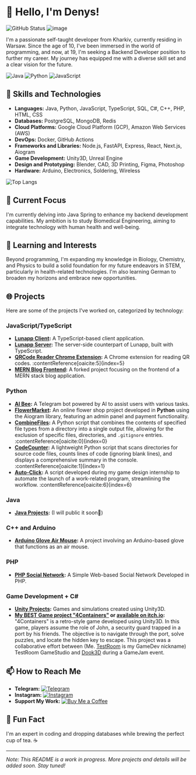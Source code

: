 # 👋 Hello, I'm Denys!

![GitHub Status](https://github-meme-badge-demo-jvnp1uep4-denys-projects-3b39087b.vercel.app/api/badge/devnsko)
![image](https://github.com/user-attachments/assets/cdc0357c-bf40-4a21-838d-973f5a774b5a)


I'm a passionate self-taught developer from Kharkiv, currently residing in Warsaw. Since the age of 10, I've been immersed in the world of programming, and now, at 19, I'm seeking a Backend Developer position to further my career. My journey has equipped me with a diverse skill set and a clear vision for the future.

![Java](https://img.shields.io/badge/Java-ED8B00?style=for-the-badge&logo=java&logoColor=white)
![Python](https://img.shields.io/badge/Python-3776AB?style=for-the-badge&logo=python&logoColor=white)
![JavaScript](https://img.shields.io/badge/JavaScript-F7DF1E?style=for-the-badge&logo=javascript&logoColor=black)

## 🚀 Skills and Technologies

- **Languages:** Java, Python, JavaScript, TypeScript, SQL, C#, C++, PHP, HTML, CSS
- **Databases:** PostgreSQL, MongoDB, Redis
- **Cloud Platforms:** Google Cloud Platform (GCP), Amazon Web Services (AWS)
- **DevOps:** Docker, GitHub Actions
- **Frameworks and Libraries:** Node.js, FastAPI, Express, React, Next.js, Aiogram
- **Game Development:** Unity3D, Unreal Engine
- **Design and Prototyping:** Blender, CAD, 3D Printing, Figma, Photoshop
- **Hardware:** Arduino, Electronics, Soldering, Wireless

<!-- ![Denys's GitHub stats](https://github-readme-stats.vercel.app/api?username=devnsko&show_icons=true&theme=radical) -->
![Top Langs](https://github-readme-stats.vercel.app/api/top-langs/?username=devnsko&layout=compact&theme=radical)
<!--
![Spotify](https://novatorem.devnsko.vercel.app/api/spotify)
![Visitor Badge](https://visitor-badge.glitch.me/badge?page_id=devnsko.devnsko)
-->

## 🎯 Current Focus

I'm currently delving into Java Spring to enhance my backend development capabilities. My ambition is to study Biomedical Engineering, aiming to integrate technology with human health and well-being.

## 🧠 Learning and Interests

Beyond programming, I'm expanding my knowledge in Biology, Chemistry, and Physics to build a solid foundation for my future endeavors in STEM, particularly in health-related technologies. I'm also learning German to broaden my horizons and embrace new opportunities.

## 🌐 Projects

Here are some of the projects I've worked on, categorized by technology:

### JavaScript/TypeScript

- **[Lunapp Client](https://github.com/devnsko/lunapp-client):** A TypeScript-based client application.
- **[Lunapp Server](https://github.com/devnsko/lunapp-server):** The server-side counterpart of Lunapp, built with TypeScript.
- **[QRCode Reader Chrome Extension](https://github.com/devnsko/qrcode-reader-chrome-extension):** A Chrome extension for reading QR codes. :contentReference[oaicite:5]{index=5}
- **[MERN Blog Frontend](https://github.com/devnsko/mern-blog-frontend):** A forked project focusing on the frontend of a MERN stack blog application.

### Python

- **[AI Bee](https://github.com/devnsko/ai-bee):** A Telegram bot powered by AI to assist users with various tasks.
- **[FlowerMarket](https://github.com/devnsko/FlowerMarket):** An online flower shop project developed in **Python** using the Aiogram library, featuring an admin panel and payment functionality.
- **[CombineFiles](https://github.com/devnsko/CombineFiles):** A Python script that combines the contents of specified file types from a directory into a single output file, allowing for the exclusion of specific files, directories, and `.gitignore` entries. :contentReference[oaicite:0]{index=0}
- **[CodeCounter](https://github.com/devnsko/CodeCounter):** A lightweight Python script that scans directories for source code files, counts lines of code (ignoring blank lines), and displays a comprehensive summary in the console. :contentReference[oaicite:1]{index=1}
- **[Auto-Click](https://github.com/devnsko/auto-click):** A script developed during my game design internship to automate the launch of a work-related program, streamlining the workflow. :contentReference[oaicite:6]{index=6}

### Java

- **[Java Projects](https://github.com/devnsko/java-projects):** (I will public it soon👀)

### C++ and Arduino

- **[Arduino Glove Air Mouse](https://github.com/devnsko/Arduino-Glove-Air-Mouse):** A project involving an Arduino-based glove that functions as an air mouse. 

### PHP

- **[PHP Social Network](https://github.com/TestRoomUA/social-network):** A Simple Web-based Social Network Developed in PHP.

### Game Development + C#

- **[Unity Projects](https://github.com/TestRoomUA/MyPortfolio):** Games and simulations created using Unity3D.
- **[My BEST Game project "4Containers"](https://github.com/TestRoomUA/4Containers) or [available on itch.io](https://testroom.itch.io/4containers):** "4Containers" is a retro-style game developed using Unity3D. In this game, players assume the role of John, a security guard trapped in a port by his friends. The objective is to navigate through the port, solve puzzles, and locate the hidden key to escape. This project was a collaborative effort between (Me. [TestRoom](https://www.instagram.com/testroomstudio) is my GameDev nickname) TestRoom GameStudio and [Dook3D](https://www.instagram.com/dook_3d/) during a GameJam event.

## 📫 How to Reach Me

- **Telegram:** [![Telegram](https://img.shields.io/badge/Telegram-2CA5E0?style=for-the-badge&logo=telegram&logoColor=white)](https://t.me/devnsko)
- **Instagram:** [![Instagram](https://img.shields.io/badge/Instagram-E4405F?style=for-the-badge&logo=instagram&logoColor=white)](https://www.instagram.com/dev.nsko)
- **Support My Work:** [![Buy Me a Coffee](https://img.shields.io/badge/Buy%20Me%20a%20Coffee-FFDD00?style=for-the-badge&logo=buy-me-a-coffee&logoColor=black)](https://buymeacoffee.com/devnsko)

## 🌟 Fun Fact

I'm an expert in coding and dropping databases while brewing the perfect cup of tea. ☕

---

*Note: This README is a work in progress. More projects and details will be added soon. Stay tuned!*

<!---
devnsko/devnsko is a ✨ special ✨ repository because its `README.md` (this file) appears on your GitHub profile.
You can click the Preview link to take a look at your changes.
--->
